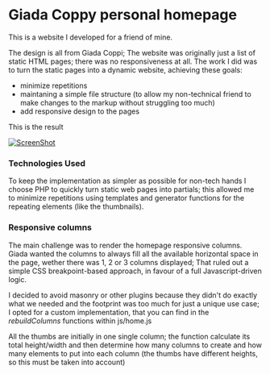 Giada Coppy personal homepage
=============================

This is a website I developed for a friend of mine.

The design is all from Giada Coppi; The website was originally just a list of static HTML pages; there was no responsiveness at all.
The work I did was to turn the static pages into a dynamic website, achieving these goals:

- minimize repetitions
- maintaning a simple file structure (to allow my non-technical friend to make changes to the markup without struggling too much)
- add responsive design to the pages

This is the result

[![ScreenShot](https://raw.github.com/dmolin/www.giadacoppi.com/master/README/github_giadacoppi.png)](http://www.davidemolin.com/labs/www.giadacoppi.com)

### Technologies Used ###

To keep the implementation as simpler as possible for non-tech hands I choose PHP to quickly turn static web pages into partials; this allowed me to minimize repetitions using templates and generator functions for the repeating elements (like the thumbnails).

### Responsive columns ###

The main challenge was to render the homepage responsive columns. Giada wanted the columns to always fill all the available horizontal space in the page, wether there was 1, 2 or 3 columns displayed; That ruled out a simple CSS breakpoint-based approach, in favour of a full Javascript-driven logic.

I decided to avoid masonry or other plugins because they didn't do exactly what we needed and the footprint was too much for just a unique use case; I opted for a custom implementation, that you can find in the <i>rebuildColumns</i> functions within js/home.js

All the thumbs are initially in one single column; the function calculate its total height/width and then determine how many columns to create and how many elements to put into each column (the thumbs have different heights, so this must be taken into account)